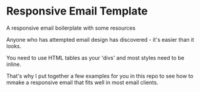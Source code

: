 # Responsive Email Template
A responsive email boilerplate with some resources

Anyone who has attempted email design has discovered - it's easier than it looks.

You need to use HTML tables as your 'divs' and most styles need to be inline. 

That's why I put together a few examples for you in this repo to see how to mmake a responsive email that fits well in most email clients.
